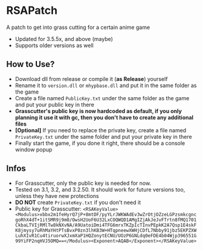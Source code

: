 
# RSAPatch
A patch to get into grass cutting for a certain anime game
 - Updated for 3.5.5x, and above (maybe)
 - Supports older versions as well
## How to Use?

 - Download dll from release or compile it (**as Release**) yourself
 - Rename it to `version.dll` or `mhypbase.dll` and put it in the same folder as the game
 - Create a file named `PublicKey.txt` under the same folder as the game and put your public key in there
 - **Grasscutter's public key is now hardcoded as default, if you only planning it use it with gc, then you don't have to create any additional files**
 - **[Optional]** If you need to replace the private key, create a file named `PrivateKey.txt` under the same folder and put your private key in there
 - Finally start the game, if you done it right, there should be a console window popup
## Infos
 - For Grasscutter, only the public key is needed for now.
 - Tested on 3.1, 3.2, and 3.2.50. It should work for future versions too, unless they have new protections
 - **DO NOT** create `PrivateKey.txt` if you don't need it
 - Public key for Grasscutter: `<RSAKeyValue><Modulus>xbbx2m1feHyrQ7jP+8mtDF/pyYLrJWKWAdEv3wZrOtjOZzeLGPzsmkcgncgoRhX4dT+1itSMR9j9m0/OwsH2UoF6U32LxCOQWQD1AMgIZjAkJeJvFTrtn8fMQ1701CkbaLTVIjRMlTw8kNXvNA/A9UatoiDmi4TFG6mrxTKZpIcTInvPEpkK2A7Qsp1E4skFK8jmysy7uRhMaYHtPTsBvxP0zn3lhKB3W+HTqpneewXWHjCDfL7Nbby91jbz5EKPZXWLuhXIvR1Cu4tiruorwXJxmXaP1HQZonytECNU/UOzP6GNLdq0eFDE4b04Wjp396551G99YiFP2nqHVJ5OMQ==</Modulus><Exponent>AQAB</Exponent></RSAKeyValue>`
